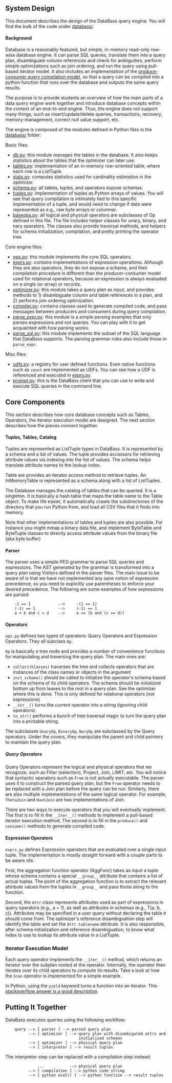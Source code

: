 ## System Design

This document describes the design of the DataBass query engine.  You will find the bulk of the code under [databass/](../databass/).

#### Background

Database is a reasonably featured, but simple, in-memory read-only row-wise database engine.  It can parse SQL queries, translate them into a query plan, disambiguate column references and check for ambiguities, perform simple optimizations such as join ordering, and run the query using pull-based iterator model.  It also includes an implementation of the [produce-consumer query compilation model](https://pdfs.semanticscholar.org/66a6/e8434ef51986cdf7669af526f9914c35d3a9.pdf), so that a query can be compiled into a python function that runs over the database and outputs the same query results.

The purpose is to provide students an overview of how the main parts of a data query engine work together and introduce database concepts within the context of an end-to-end engine.  Thus, the engine does not support many things, such as insert/update/delete queries, transactions, recovery, memory-management, correct null value support, etc.

The engine is composed of the modules defined in Python files in the [databass/](../databass/) folder:

Basic files:

* [db.py](../databass/db.py): this module manages the tables in the database.  It also keeps statistics about the tables that the optimizer can later use.
* [tables.py](../databass/table.py): implementation of an in-memory row-oriented table, where each row is a ListTuple.
* [stats.py](../databass/stats.py): computes statistics used for cardinality estimation in the optimizer.
* [schema.py](../databass/schema.py): all tables, tuples, and operators expose schemas.  
* [tuples.py](../databass/tuples.py):  implementation of tuples as Python arrays of values.  You will see that query compilation is intimately tied to this specific implementation of a tuple, and would need to change if data were represented as e.g., raw byte arrays or columnar.
* [baseops.py](../datbass/baseops.py): all logical and physical operators are subclasses of Op defined in this file.  The file includes helper classes for unary, binary, and nary operators.  The classes also provide traversal methods, and helpers for schema initialization, compilation, and pretty printing the operator tree.


Core engine files:

* [ops.py](../databass/ops.py): this module implements the core SQL operators.  
* [exprs.py](../databass/exprs.py): contains implementations of expression operations.  Although they are also operators, they do not expose a schema, and their compilation procedure is different than the producer-consumer model used for relational operators, because an expression is always evaluated on a single (or array) or records.
* [optimizer.py](../databass/optimizer.py): this module takes a query plan as input, and provides methods to 1) disambiguate column and table references in a plan, and 2) performs join ordering optimization.  
* [compiler.py](../databass/compiler.py): contains classes used to generate compiled code, and pass messages between producers and consumers during query compilation.  
* [parse_expr.py](../databass/parse_expr.py): this module is a simple parsing examples that only parses expressions and not queries.  You can play with it to get acquainted with how parsing works.
* [parse_sql.py](../databass/parse_sql.py): this module implements the subset of the SQL language that DataBass supports.  The parsing grammar rules also include those in `parse_expr`.

Misc files:

* [udfs.py](../databass/udfs.py): a registry for user defined functions. Even native functions such as `count` are implemented as UDFs.   You can see how a UDF is referenced and executed in [exprs.py](../databass/exprs.py)
* [prompt.py](../databass/prompt.py): this is the DataBass client that you can use to write and execute SQL queries in the command line.

## Core Components

This section describes how core database concepts such as Tables, Operators, the iterator execution model are designed.  The next section describes how the pieces connect together.

#### Tuples, Tables, Catalog

Tuples are represented as ListTuple types in DataBass.  It is represented by a schema and a list of values.  The tuple provides accessors for retrieving attribute values via indexing into the list of values.  The schema helps translate attribute names to the lookup index. 

Table are provides an iterator access method to retrieve tuples.  An InMemoryTable is represented as a schema along with a list of ListTuples.  

The Database manages the catalog of tables that can be queried.  It is a singleton.  It is basically a hash table that maps the table name to the Table object.  To make life easier, it automatically crawls the subdirectories of the directory that you run Python from, and load all CSV files that it finds into memory.

Note that other implementations of tables and tuples are also possible. For instance you might mmap a binary data file, and implement ByteTable and ByteTuple classes to directly access attribute values from the binary file (aka byte buffer)

#### Parser

The parser uses a simple PEG grammar to parse SQL queries and expressions.  The AST generated by the grammar is transformed into a query plan using Visitors defined in the parser files.  The main issue to be aware of is that we have not implemented any sane notion of expression precedence, so you need to explicitly use parentheses to enforce your desired precedence.   The following are some examples of how expressions are parsed:

        -1 == 1            -->     -(1 == 1)
        (-1) == 1          -->     (-1) == 1
        a = b and c = d    -->     a == (b and (c == d))

#### Operators

`ops.py` defines two types of operators: Query Operators and Expression Operators.  They all subclass `Op`.

`Op` is basically a tree node and provides a number of convenience functions for manipulating and traversing the query plan.  The main ones are:

* `collect(klasses)` traverses the tree and collects operators that are instances of the class names or objects in the argument
* `init_schema()` should be called to initialize the operator's schema based on the schema of its child operators.  The schema should be initialized bottom up from leaves to the root in a query plan.  See the optimizer where this is done.  This is only defined for relational operators (not expressions)
* `__str__()` turns the current operator into a string (ignoring child operators).
* `to_str()` performs a bunch of tree traversal magic to turn the query plan into a printable string.

The subclasses `UnaryOp`, `BinaryOp`, `NaryOp` are subclassed by the Query operators.  Under the covers, they manipulate the parent and child pointers to maintain the query plan.

##### Query Operators

Query Operators represent the logical and physical operators that we recognize, such as Filter (selection), Project, Join, LIMIT, etc.  You will notice that syntactic operators such as `From` is not actually executable.  The parser uses it to construct the parsed query plan, but the `From` operator needs to be replaced with a Join plan before the query can be run.  Similarly, there are also multiple implementations of the same logical operator.  For example, `ThetaJoin` and `HashJoin` are two implementations of Join.  

There are two ways to execute operators that you will eventually implement.  The first is to fill in the `__iter__()` methods to implement a pull-based iterator execution method.  The second is to fill in the `produce()` and `consume()` methods to generate compiled code.

#### Expression Operators

`exprs.py` defines Expression operators that are evaluated over a single input tuple.  The implementation is mostly straight forward with a couple parts to be aware ofe.


First, the aggregation function operator (AggFunc) takes as input a tuple whose schema contains a special `__group__` attribute that contains a list of actual tuples.  The point of the aggregation function is to extract the relevant attribute values from the tuples in `__group__` and pass those along to the function. 

Second, the `Attr` class represents attributes used as part of expressions in query operators (e.g., a = 1), as well as attributes in schemas (e.g., T(a, b, c)).   Attributes may be specified in a user query without declaring the table it should come from.  The optimizer's reference disambiguation step will identify the table and set the `Attr.tablename` attribute.    It is also responsible, after schema initialization and reference disambiguation, to know what index to use to lookup its attribute value in a ListTuple.


### Iterator Execution Model

Each query operator implements the `__iter__()` method, which returns an iterator over the subplan rooted at the operator.   Internally, the operator then iterates over its child operators to compute its results.  Take a look at how the `Scan` operator is implemented for a simple example.

In Python, using the `yield` keyword turns a function into an iterator.  This [stackoverflow answer is a good description](https://stackoverflow.com/questions/231767/what-does-the-yield-keyword-do).


## Putting It Together

DataBass executes queries using the following workflow:

        query --> [ parser ] --> parsed query plan
              --> [ optimizer ] --> query plan with disambiguted attrs and
                                    initialized schemas
              --> [ optimizer ] --> physical query plan 
              --> [ interpretor ] --> result tuples

The interpretor step can be replaced with a compilation step instead:

                  ...           --> physical query plan
              --> [ compilation ] --> python code string
              --> [ python eval() ] --> python function --> result tuples



